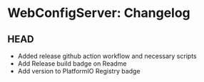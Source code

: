 WebConfigServer: Changelog
==========================

HEAD
----

* Added release github action workflow and necessary scripts
* Add Release build badge on Readme
* Add version to PlatformIO Registry badge
